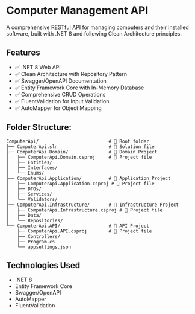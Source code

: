 # Computer Management API

A comprehensive RESTful API for managing computers and their installed software, built with .NET 8 and following Clean Architecture principles.

## Features
- ✅ .NET 8 Web API
- ✅ Clean Architecture with Repository Pattern
- ✅ Swagger/OpenAPI Documentation
- ✅ Entity Framework Core with In-Memory Database
- ✅ Comprehensive CRUD Operations
- ✅ FluentValidation for Input Validation
- ✅ AutoMapper for Object Mapping

## Folder Structure:
```
ComputerApi/                          # 📁 Root folder
├── ComputerApi.sln                   # 📄 Solution file
├── ComputerApi.Domain/               # 📁 Domain Project
│   ├── ComputerApi.Domain.csproj     # 📄 Project file
│   ├── Entities/
│   ├── Interfaces/
│   └── Enums/
├── ComputerApi.Application/          # 📁 Application Project
│   ├── ComputerApi.Application.csproj # 📄 Project file
│   ├── DTOs/
│   ├── Services/
│   └── Validators/
├── ComputerApi.Infrastructure/       # 📁 Infrastructure Project
│   ├── ComputerApi.Infrastructure.csproj # 📄 Project file
│   ├── Data/
│   └── Repositories/
└── ComputerApi.API/                  # 📁 API Project
    ├── ComputerApi.API.csproj        # 📄 Project file
    ├── Controllers/
    ├── Program.cs
    └── appsettings.json
```
## Technologies Used
- .NET 8
- Entity Framework Core
- Swagger/OpenAPI
- AutoMapper
- FluentValidation

